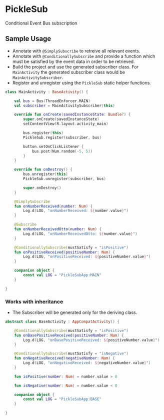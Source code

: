# PickleSub
Conditional Event Bus subscription
## Sample Usage
- Annotate with ```@SimplySubscribe``` to retreive all relevant events.
- Annotate with ```@ConditionallySubscribe``` and provide a function which must be satisfied by the event data in order to be retrieved.
- Build the project and use the generated subscriber class. For ```MainActivity``` the generated subscriber class would be ```MainActivitySubscriber```.
- Register and unregister using the ```PickleSub``` static helper functions.
```kotlin
class MainActivity : BaseActivity() {

    val bus = Bus(ThreadEnforcer.MAIN)
    val subscriber = MainActivitySubscriber(this)

    override fun onCreate(savedInstanceState: Bundle?) {
        super.onCreate(savedInstanceState)
        setContentView(R.layout.activity_main)

        bus.register(this)
        PickleSub.register(subscriber, bus)

        button.setOnClickListener {
            bus.post(Num.random(-5, 5))
        }
    }

    override fun onDestroy() {
        bus.unregister(this)
        PickleSub.unregister(subscriber, bus)

        super.onDestroy()
    }

    @SimplySubscribe
    fun onNumberReceived(number: Num) {
        Log.d(LOG, "onNumberReceived: ${number.value}")
    }

    @Subscribe
    fun onNumberReceivedOtto(number: Num) {
        Log.d(LOG, "onNumberReceivedOtto: ${number.value}")
    }

    @ConditionallySubscribe(mustSatisfy = "isPositive")
    fun onPositiveReceived(positiveNumber: Num) {
        Log.d(LOG, "onPositiveReceived: ${positiveNumber.value}")
    }

    companion object {
        const val LOG = "PickleSubApp:MAIN"
    }

}
```
### Works with inheritance
- The Subscriber will be generated only for the deriving class.
```kotlin
abstract class BaseActivity : AppCompatActivity() {

    @ConditionallySubscribe(mustSatisfy = "isPositive")
    fun onBasePositiveReceived(positiveNumber: Num) {
        Log.d(LOG, "onBasePositiveReceived: ${positiveNumber.value}")
    }

    @ConditionallySubscribe(mustSatisfy = "isNegative")
    fun onNegativeReceived(negativeNumber: Num) {
        Log.d(LOG, "onNegativeReceived: ${negativeNumber.value}")
    }

    fun isPositive(number: Num) = number.value > 0

    fun isNegative(number: Num) = number.value < 0

    companion object {
        const val LOG = "PickleSubApp:BASE"
    }

}
```